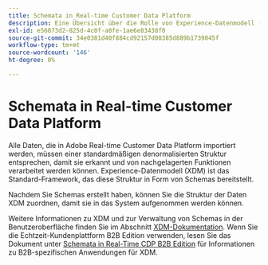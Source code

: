 ```yaml
---
title: Schemata in Real-time Customer Data Platform
description: Eine Übersicht über die Rolle von Experience-Datenmodell (XDM)-Schemas in Adobe Real-time Customer Data Platform.
exl-id: e56873d2-825d-4c0f-a0fe-1ae6e83438f0
source-git-commit: 34e0381d40f884cd92157d08385d889b1739845f
workflow-type: tm+mt
source-wordcount: '146'
ht-degree: 0%

---
```


# Schemata in Real-time Customer Data Platform

Alle Daten, die in Adobe Real-time Customer Data Platform importiert werden, müssen einer standardmäßigen denormalisierten Struktur entsprechen, damit sie erkannt und von nachgelagerten Funktionen verarbeitet werden können. Experience-Datenmodell (XDM) ist das Standard-Framework, das diese Struktur in Form von Schemas bereitstellt.

Nachdem Sie Schemas erstellt haben, können Sie die Struktur der Daten XDM zuordnen, damit sie in das System aufgenommen werden können.

Weitere Informationen zu XDM und zur Verwaltung von Schemas in der Benutzeroberfläche finden Sie im Abschnitt [XDM-Dokumentation](../../xdm/home.md). Wenn Sie die Echtzeit-Kundenplattform B2B Edition verwenden, lesen Sie das Dokument unter [Schemata in Real-Time CDP B2B Edition](./b2b.md) für Informationen zu B2B-spezifischen Anwendungen für XDM.
